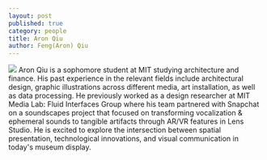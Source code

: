 ```yaml
---
layout: post
published: true
category: people
title: Aron Qiu
author: Feng(Aron) Qiu
---
```

![]({{site.baseurl}}/assets/IMG_6248.JPG)
Aron Qiu is a sophomore student at MIT studying architecture and finance. His past experience in the relevant fields include architectural design, graphic illustrations across different media, art installation, as well as data processing. He previously worked as a design researcher at MIT Media Lab: Fluid Interfaces Group where his team partnered with Snapchat on a soundscapes project that focused on transforming vocalization & ephemeral sounds to tangible artifacts through AR/VR features in Lens Studio. He is excited to explore the intersection between spatial presentation, technological innovations, and visual communication in today's museum display.
